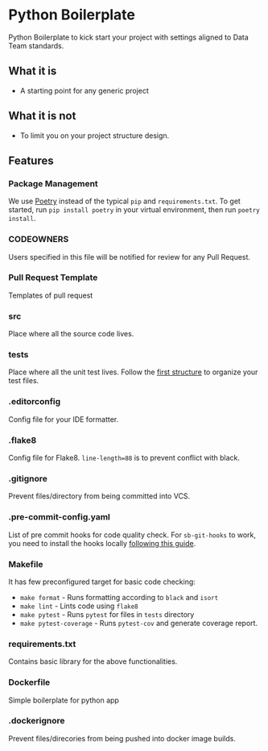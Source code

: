 # Python Boilerplate
Python Boilerplate to kick start your project with settings aligned to Data Team standards.

## What it is
* A starting point for any generic project

## What it is not
* To limit you on your project structure design.

## Features
### Package Management
We use [Poetry](https://python-poetry.org/) instead of the typical `pip` and `requirements.txt`.
To get started, run `pip install poetry` in your virtual environment, then run `poetry install`.

### CODEOWNERS
Users specified in this file will be notified for review for any Pull Request.

### Pull Request Template
Templates of pull request

### src
Place where all the source code lives.

### tests
Place where all the unit test lives. Follow the [first structure](https://docs.pytest.org/en/reorganize-docs/new-docs/user/directory_structure.html) to organize your test files.

### .editorconfig
Config file for your IDE formatter.

### .flake8
Config file for Flake8. `line-length=88` is to prevent conflict with black.

### .gitignore
Prevent files/directory from being committed into VCS.

### .pre-commit-config.yaml
List of pre commit hooks for code quality check. For `sb-git-hooks` to work, you need to install the hooks locally [following this guide](https://shopadmin.atlassian.net/wiki/spaces/DATA/pages/1283260417/Prevent+Secrets+from+Being+Committed+into+Git).

### Makefile
It has few preconfigured target for basic code checking:
* `make format` - Runs formatting according to `black` and `isort`
* `make lint` - Lints code using `flake8`
* `make pytest` - Runs `pytest` for files in `tests` directory
* `make pytest-coverage` - Runs `pytest-cov` and generate coverage report.

### requirements.txt
Contains basic library for the above functionalities.

### Dockerfile
Simple boilerplate for python app

### .dockerignore
Prevent files/direcories from being pushed into docker image builds.
